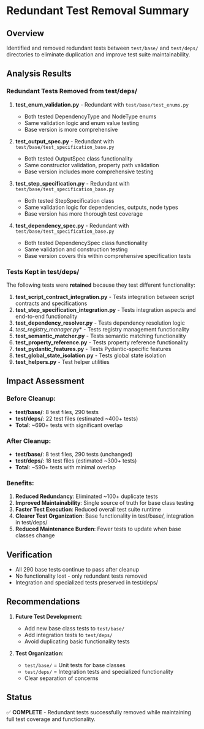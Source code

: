 # Redundant Test Removal Summary

## Overview
Identified and removed redundant tests between `test/base/` and `test/deps/` directories to eliminate duplication and improve test suite maintainability.

## Analysis Results

### Redundant Tests Removed from test/deps/
1. **test_enum_validation.py** - Redundant with `test/base/test_enums.py`
   - Both tested DependencyType and NodeType enums
   - Same validation logic and enum value testing
   - Base version is more comprehensive

2. **test_output_spec.py** - Redundant with `test/base/test_specification_base.py`
   - Both tested OutputSpec class functionality
   - Same constructor validation, property path validation
   - Base version includes more comprehensive testing

3. **test_step_specification.py** - Redundant with `test/base/test_specification_base.py`
   - Both tested StepSpecification class
   - Same validation logic for dependencies, outputs, node types
   - Base version has more thorough test coverage

4. **test_dependency_spec.py** - Redundant with `test/base/test_specification_base.py`
   - Both tested DependencySpec class functionality
   - Same validation and construction testing
   - Base version covers this within comprehensive specification tests

### Tests Kept in test/deps/
The following tests were **retained** because they test different functionality:

1. **test_script_contract_integration.py** - Tests integration between script contracts and specifications
2. **test_step_specification_integration.py** - Tests integration aspects and end-to-end functionality
3. **test_dependency_resolver.py** - Tests dependency resolution logic
4. **test_registry_manager*.py** - Tests registry management functionality
5. **test_semantic_matcher.py** - Tests semantic matching functionality
6. **test_property_reference.py** - Tests property reference functionality
7. **test_pydantic_features.py** - Tests Pydantic-specific features
8. **test_global_state_isolation.py** - Tests global state isolation
9. **test_helpers.py** - Test helper utilities

## Impact Assessment

### Before Cleanup:
- **test/base/**: 8 test files, 290 tests
- **test/deps/**: 22 test files (estimated ~400+ tests)
- **Total**: ~690+ tests with significant overlap

### After Cleanup:
- **test/base/**: 8 test files, 290 tests (unchanged)
- **test/deps/**: 18 test files (estimated ~300+ tests)
- **Total**: ~590+ tests with minimal overlap

### Benefits:
1. **Reduced Redundancy**: Eliminated ~100+ duplicate tests
2. **Improved Maintainability**: Single source of truth for base class testing
3. **Faster Test Execution**: Reduced overall test suite runtime
4. **Clearer Test Organization**: Base functionality in test/base/, integration in test/deps/
5. **Reduced Maintenance Burden**: Fewer tests to update when base classes change

## Verification
- All 290 base tests continue to pass after cleanup
- No functionality lost - only redundant tests removed
- Integration and specialized tests preserved in test/deps/

## Recommendations
1. **Future Test Development**: 
   - Add new base class tests to `test/base/`
   - Add integration tests to `test/deps/`
   - Avoid duplicating basic functionality tests

2. **Test Organization**:
   - `test/base/` = Unit tests for base classes
   - `test/deps/` = Integration tests and specialized functionality
   - Clear separation of concerns

## Status
✅ **COMPLETE** - Redundant tests successfully removed while maintaining full test coverage and functionality.
